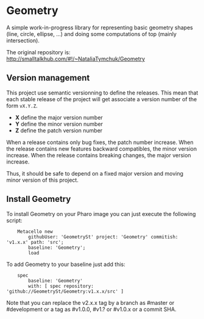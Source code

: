 # Geometry

A simple work-in-progress library for representing basic geometry shapes (line, circle, ellipse, ...) and doing some computations of top (mainly intersection).

The original repository is: http://smalltalkhub.com/#!/~NataliaTymchuk/Geometry

## Version management 

This project use semantic versionning to define the releases. This mean that each stable release of the project will get associate a version number of the form `vX.Y.Z`. 

- **X** define the major version number
- **Y** define the minor version number 
- **Z** define the patch version number

When a release contains only bug fixes, the patch number increase. When the release contains new features backward compatibles, the minor version increase. When the release contains breaking changes, the major version increase. 

Thus, it should be safe to depend on a fixed major version and moving minor version of this project.

## Install Geometry

To install Geometry on your Pharo image you can just execute the following script:

```Smalltalk
    Metacello new
    	githubUser: 'GeometrySt' project: 'Geometry' commitish: 'v1.x.x' path: 'src';
    	baseline: 'Geometry';
    	load
```

To add Geometry to your baseline just add this:

```Smalltalk
    spec
    	baseline: 'Geometry'
    	with: [ spec repository: 'github://GeometrySt/Geometry:v1.x.x/src' ]
```

Note that you can replace the v2.x.x tag by a branch as #master or #development or a tag as #v1.0.0, #v1.? or #v1.0.x or a commit SHA.